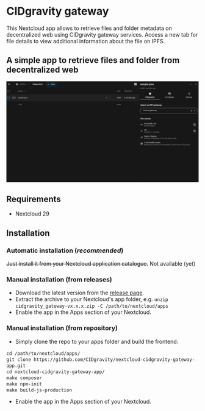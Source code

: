 # CIDgravity gateway

This Nextcloud app allows to retrieve files and folder metadata on decentralized web using CIDgravity gateway services.
Access a new tab for file details to view additional information about the file on IPFS.

## A simple app to retrieve files and folder from decentralized web

![](screenshots/app1.png)

## Requirements
* Nextcloud 29

## Installation
### Automatic installation (*recommended*)
~~Just install it from your Nextcloud application catalogue.~~ Not available (yet)

### Manual installation (from releases)
* Download the latest version from the [release page](https://github.com/CIDgravity/nextcloud-cidgravity-gateway-app/releases/latest).
* Extract the archive to your Nextcloud's app folder, e.g. `unzip cidgravity_gateway-vx.x.x.zip -C /path/to/nextcloud/apps`
* Enable the app in the Apps section of your Nextcloud.

### Manual installation (from repository)
* Simply clone the repo to your apps folder and build the frontend:

```
cd /path/to/nextcloud/apps/
git clone https://github.com/CIDgravity/nextcloud-cidgravity-gateway-app.git
cd nextcloud-cidgravity-gateway-app/
make composer
make npm-init
make build-js-production
```

* Enable the app in the Apps section of your Nextcloud.
